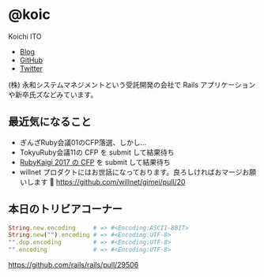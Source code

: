 # @koic

Koichi ITO

- [Blog](http://koic.hatenablog.com/)
- [GitHub](https://github.com/koic)
- [Twitter](https://twitter.com/koic)

(株) 永和システムマネジメントという受託開発の会社で Rails アプリケーションや新卒氏ズなどみています。

## 最近気になること

- ぎんざRuby会議01のCFP落選、しかし...
- TokyuRuby会議11の CFP を submit して結果待ち
- [RubyKaigi 2017 の CFP](https://cfp.rubykaigi.org/events/2017) を submit して結果待ち
- willnet プロダクトにはお世話になっております。良ろしければおマージお願いします :pray: https://github.com/willnet/gimei/pull/20

## 本日のトリビアコーナー

```ruby
String.new.encoding     # => #<Encoding:ASCII-8BIT>
String.new("").encoding # => #<Encoding:UTF-8>
"".dup.encoding         # => #<Encoding:UTF-8>
"".encoding             # => #<Encoding:UTF-8>
```

https://github.com/rails/rails/pull/29506
